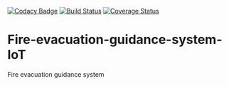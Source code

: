 [![Codacy Badge](https://api.codacy.com/project/badge/Grade/60cac52a036c4c8cadd1dc1b5489a65a)](https://www.codacy.com/manual/2nd-Chance/Fire-evacuation-guidance-system-IoT?utm_source=github.com&amp;utm_medium=referral&amp;utm_content=2nd-Chance/Fire-evacuation-guidance-system-IoT&amp;utm_campaign=Badge_Grade)
[![Build Status](https://travis-ci.org/2nd-Chance/Fire-evacuation-guidance-system-IoT.svg?branch=master)](https://travis-ci.org/2nd-Chance/Fire-evacuation-guidance-system-IoT) [![Coverage Status](https://coveralls.io/repos/github/2nd-Chance/Fire-evacuation-guidance-system-IoT/badge.svg?branch=master)](https://coveralls.io/github/2nd-Chance/Fire-evacuation-guidance-system-IoT?branch=master)

# Fire-evacuation-guidance-system-IoT
Fire evacuation guidance system
